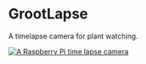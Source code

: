 # GrootLapse

A timelapse camera for plant watching.

[![A Raspberry Pi time lapse camera](http://img.youtube.com/vi/lIZfDxGQ7FE/0.jpg)](http://www.youtube.com/watch?v=lIZfDxGQ7FE "GrootLapse")
